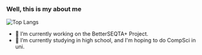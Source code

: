 ### Well, this is my about me

![Top Langs](https://github-readme-stats.vercel.app/api/top-langs/?username=crazypersonalph&layout=compact&theme=github_dark)



- 🔭 I’m currently working on the BetterSEQTA+ Project.
- 🌱 I’m currently studying in high school, and I'm hoping to do CompSci in uni.
